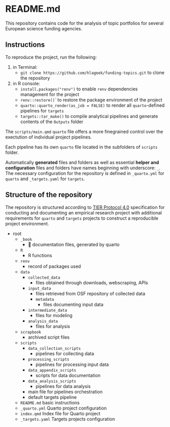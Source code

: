 # README.md

<!-- badges: start -->

<!-- badges: end -->

This repository contains code for the analysis of topic portfolios for several European science funding agencies.

## Instructions

To reproduce the project, run the following:

1. in Terminal:
    - `git clone https://github.com/hlageek/funding-topics.git` to clone the repository
1. in R console:
    - `install.packages("renv")` to enable `renv` dependencies management for the project
    - `renv::restore()`\` to restore the package environment of the project
    - `quarto::quarto_render(as_job = FALSE)` to render all `quarto`-defined pipelines for `targets`
    - `targets::tar_make()` to compile analytical pipelines and generate contents of the `Outputs` folder

The `scripts/main.qmd` `quarto` file offers a more finegrained control over the exectution of individual project pipelines.

Each pipeline has its own `quarto` file located in the subfolders of `scripts` folder.

Automatically **generated** files and folders as well as essential **helper and configuration** files and folders have names beginning with underscore: `_`. The necessary configuration for the repository is defined in `_quarto.yml` for `quarto` and `_targets.yaml` for `targets`.

## Structure of the repository

The repository is structured according to [TIER Protocol 4.0](https://www.projecttier.org/tier-protocol/protocol-4-0) specification for conducting and documenting an empirical research project with additional requirements for `quarto` and `targets` projects to construct a reproducible project environment.

- root
  - `_book` 
    - 📄 documentation files, generated by quarto
  - `R` 
    - R functions
  - `renv`
    - record of packages used
  - `data`
    - `collected_data`
      - files obtained through downloads, webscraping, APIs
    - `input_data`
      - files retrieved from OSF repository of collected data
      - `metadata`
        - files documenting input data
    - `intermediate_data`
        - files for modeling
    - `analysis_data`
        - files for analysis
  - `scrapbook`
    - archived script files
  - `scripts`
    - `data_collection_scripts`
        - pipelines for collecting data
    - `processing_scripts`
      - pipelines for processing input data
    - `data_appendix_scripts`
      - scripts for data documentation
    - `data_analysis_scripts`
      - pipelines for data analysis
    - main file for pipelines orchestration
    - default targets pipeline
  - `README.md` basic instructions  
  - `_quarto.yml` Quarto project configuration
  - `index.qmd` Index file for Quarto project
  - `_targets.yaml` Targets projects configuration
